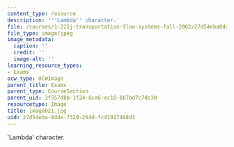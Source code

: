 ```yaml
---
content_type: resource
description: '''Lambda'' character.'
file: /courses/1-225j-transportation-flow-systems-fall-2002/27d54eba8dde7329264dfc41917468d3_image021.jpg
file_type: image/jpeg
image_metadata:
  caption: ''
  credit: ''
  image-alt: ''
learning_resource_types:
- Exams
ocw_type: OCWImage
parent_title: Exams
parent_type: CourseSection
parent_uid: 3f557d8b-1f24-8ce6-ec16-bb7bd7c7dc30
resourcetype: Image
title: image021.jpg
uid: 27d54eba-8dde-7329-264d-fc41917468d3
---
```

'Lambda' character.

